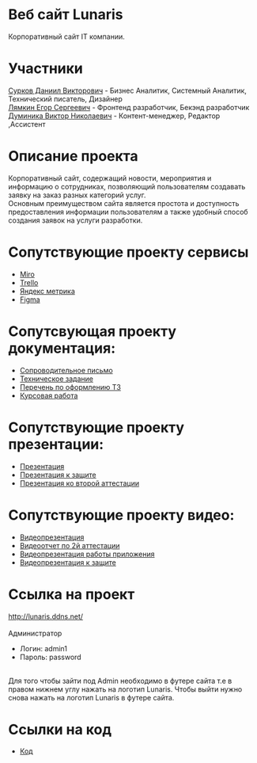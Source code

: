 # Веб сайт Lunaris <br>
Корпоративный сайт IT компании. <br>
# Участники
[Сурков Даниил Викторович](https://github.com/Zip-pacet?tab=repositories) - Бизнес Аналитик, Системный Аналитик,  Технический писатель, Дизайнер  <br>
[Лямкин Егор Сергеевич](https://github.com/4Bul04kka) - Фронтенд разработчик, Бекэнд разработчик <br>
[Думиника Виктор Николаевич](https://github.com/memes0rep) - Контент-менеджер, Редактор ,Ассистент <br>
# Описание проекта 
Корпоративный сайт, содержащий новости, мероприятия и информацию о сотрудниках, позволяющий пользователям создавать заявку на заказ разных категорий услуг. <br> 
Основным преимуществом сайта является простота и доступность предоставления информации пользователям а также удобный способ создания заявок на услуги разработки. <br>
# Сопутствующие проекту сервисы
* [Miro](https://miro.com/app/board/uXjVNqavRuY=/?share_link_id=906294977107) <br>
* [Trello](https://trello.com/b/EHD2GlwM/тп)
* [Яндекс метрика](https://metrika.yandex.ru/dashboard?id=97091665)
* [Figma](https://www.figma.com/file/4Quj9MzF4YzlPfiADlIDoe/Untitled?type=design&node-id=1%3A2&mode=design&t=X3YEbRyi7cD61HTw-1)
# Сопутсвующая проекту документация:
* [Сопроводительное письмо](https://github.com/Zip-pacet/Project-for-TP/tree/main/Documentation/%D0%A1%D0%BE%D0%BF%D1%80%D0%BE%D0%B2%D0%BE%D0%B4%D0%B8%D1%82%D0%B5%D0%BB%D1%8C%D0%BD%D0%BE%D0%B5%20%D0%BF%D0%B8%D1%81%D1%8C%D0%BC%D0%BE) <br>
* [Техническое задание](https://github.com/Zip-pacet/Project-for-TP/tree/main/Documentation/%D0%A2%D0%B5%D1%85%D0%BD%D0%B8%D1%87%D0%B5%D1%81%D0%BA%D0%BE%D0%B5%20%D0%B7%D0%B0%D0%B4%D0%B0%D0%BD%D0%B8%D0%B5) <br>
* [Перечень по оформлению ТЗ](https://github.com/Zip-pacet/Project-for-TP/blob/main/Documentation/%D0%9F%D0%B5%D1%80%D0%B5%D1%87%D0%B5%D0%BD%D1%8C%20%D0%BF%D0%BE%20%D0%BE%D1%84%D0%BE%D1%80%D0%BC%D0%BB%D0%B5%D0%BD%D0%B8%D1%8E/%D0%9F%D0%B5%D1%80%D0%B5%D1%87%D0%B5%D0%BD%D1%8C%20%D0%BF%D0%BE%20%D0%BE%D1%84%D0%BE%D1%80%D0%BC%D0%BB%D0%B5%D0%BD%D0%B8%D1%8E%20%D0%A2%D0%97.pdf)
* [Курсовая работа](https://github.com/Zip-pacet/Project-for-TP/tree/main/Documentation/%D0%9A%D1%83%D1%80%D1%81%D0%BE%D0%B2%D0%B0%D1%8F%20%D1%80%D0%B0%D0%B1%D0%BE%D1%82%D0%B0)
# Сопутствующие проекту презентации:
* [Презентация](https://github.com/Zip-pacet/Project-for-TP/tree/main/Documentation/%D0%9F%D1%80%D0%B5%D0%B7%D0%B5%D0%BD%D1%82%D0%B0%D1%86%D0%B8%D1%8F)
* [Презентация к защите](https://github.com/Zip-pacet/Project-for-TP/blob/main/Documentation/%D0%9F%D1%80%D0%B5%D0%B7%D0%B5%D0%BD%D1%82%D0%B0%D1%86%D0%B8%D1%8F/%D0%9F%D1%80%D0%B5%D0%B7%D0%B5%D0%BD%D1%82%D0%B0%D1%86%D0%B8%D1%8F-%D0%B7%D0%B0%D1%89%D0%B8%D1%82%D0%B0-Lunaris.pdf)
* [Презентация ко второй аттестации](https://github.com/Zip-pacet/Project-for-TP/blob/main/Documentation/Презентация/Prezentatsia_prodelannoy_raboty_ko_vtoroy_attestatsii.pdf)
# Сопутствующие проекту видео:
* [Видеопрезентация](https://youtu.be/-CdxAAl24JQ)
* [Видеоотчет по 2й аттестации](https://youtu.be/nfgjpEt-a_E)
* [Видеопрезентация работы приложения](https://drive.google.com/file/d/1SJM8vTuop9xwlCYOt3R0qYz2PpL__vJu/view?usp=sharing)
* [Видеопрезентация к защите](https://drive.google.com/file/d/1ahtE5EXBYxOWIdwqYQk6WZkwIF0e4UdW/view)
# Ссылка на проект
http://lunaris.ddns.net/ <br>
<br>
Администратор
* Логин: admin1
* Пароль: password <br>
<br>
Для того чтобы зайти под Admin необходимо в футере сайта т.е в правом нижнем углу нажать на логотип Lunaris.
Чтобы выйти нужно снова нажать на логотип Lunaris в футере сайта. <br>

# Ссылки на код 
* [Код](https://github.com/Zip-pacet/Project-for-TP/tree/main/Lunaris)
